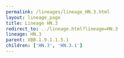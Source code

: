 ```yaml
---
permalink: /lineages/lineage_HN.3.html
layout: lineage_page
title: Lineage HN.3
redirect_to: ../lineage.html?lineage=HN.3
lineage: HN.3
parent: XBB.1.9.1.1.5.1
children: ['HN.3', 'HN.3.1']
---
```

